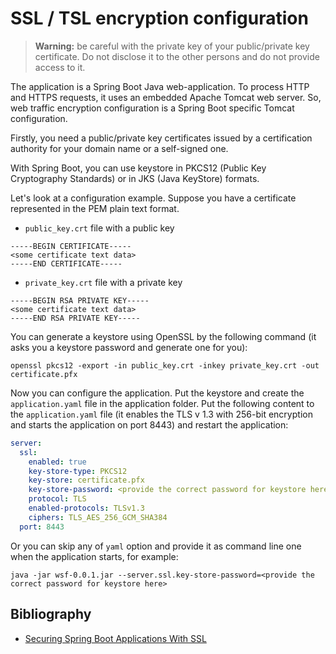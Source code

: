 # SSL / TSL encryption configuration

> **Warning:** be careful with the private key of your public/private key certificate.
> Do not disclose it to the other persons and do not provide access to it.

The application is a Spring Boot Java web-application. To process HTTP and HTTPS
requests, it uses an embedded Apache Tomcat web server. So, web traffic encryption
configuration is a Spring Boot specific Tomcat configuration.

Firstly, you need a public/private key certificates issued by a certification authority
for your domain name or a self-signed one.

With Spring Boot, you can use keystore in PKCS12 (Public Key Cryptography Standards)
or in JKS (Java KeyStore) formats.

Let's look at a configuration example. Suppose you have a certificate represented
in the PEM plain text format.

- `public_key.crt` file with a public key

```text
-----BEGIN CERTIFICATE-----
<some certificate text data>
-----END CERTIFICATE-----
```

- `private_key.crt` file with a private key

```text
-----BEGIN RSA PRIVATE KEY-----
<some certificate text data>
-----END RSA PRIVATE KEY-----
```

You can generate a keystore using OpenSSL by the following command
(it asks you a keystore password and generate one for you):

```shell
openssl pkcs12 -export -in public_key.crt -inkey private_key.crt -out certificate.pfx
```

Now you can configure the application. Put the keystore and create the
`application.yaml` file in the application folder. Put the following content
to the `application.yaml` file (it enables the TLS v 1.3 with 256-bit encryption
and starts the application on port 8443) and restart the application:

```yaml
server:
  ssl:
    enabled: true
    key-store-type: PKCS12
    key-store: certificate.pfx
    key-store-password: <provide the correct password for keystore here>
    protocol: TLS
    enabled-protocols: TLSv1.3
    ciphers: TLS_AES_256_GCM_SHA384
  port: 8443
```

Or you can skip any of `yaml` option and provide it as command line one
when the application starts, for example:

```text
java -jar wsf-0.0.1.jar --server.ssl.key-store-password=<provide the correct password for keystore here>
```

## Bibliography

- [Securing Spring Boot Applications With SSL](https://spring.io/blog/2023/06/07/securing-spring-boot-applications-with-ssl)
